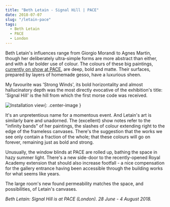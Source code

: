 ```yaml
---
title: "Beth Letain - Signal Hill | PACE"
date: 2018-07-07
slug: "/letain-pace"
tags:
  - Beth Letain
  - PACE
  - London
---
```


Beth Letain's influences range from Giorgio Morandi to Agnes Martin, though her deliberately ultra-simple forms are more abstract than either, and with a far bolder use of colour. The colours of these big paintings, [currently on show at PACE](https://www.pacegallery.com/exhibitions/12938/signal-hill), are deep, bold and matte. Their surfaces, prepared by layers of homemade gesso, have a luxurious sheen.

My favourite was 'Strong Winds', its bold horizontality and almost hallucinatory depth was the most directly evocative of the exhibition's title: 'Signal Hill' is the hill from which the first morse code was received.

![Installation view](/letain-pace.jpg){: .center-image }

It's an unpretentious name for a momentous event. And Letain's art is similarly bare and unadorned. The (excellent) show notes refer to the "infinity bands" of her paintings, the slashes of colour extending right to the edge of the frameless canvases. There's the suggestion that the works we see only contain a fraction of the whole; that these colours will go on forever, remaining just as bold and strong.

Unusually, the window blinds at PACE are rolled up, bathing the space in hazy summer light. There's a new side-door to the recently-opened Royal Academy extension that should also increase footfall - a nice compensation for the gallery entrance having been accessible through the building works for what seems like years.

The large room's new found permeability matches the space, and possibilities, of Letain's canvases.

*Beth Letain: Signal Hill is at PACE (London). 28 June - 4 August 2018.*
